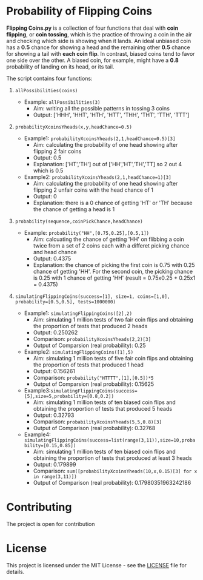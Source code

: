 # Probability of Flipping Coins
**Flipping Coins.py** is a collection of four functions that deal with **coin flipping**, or **coin tossing**, which is the practice of throwing a coin in the air and checking which side is showing when it lands. An ideal unbiased coin has a **0.5** chance for showing a head and the remaining other **0.5** chance for showing a tail with **each coin flip**. In contrast, biased coins tend to favor one side over the other. A biased coin, for example, might have a **0.8** probability of landing on its head, or its tail. 


The script contains four functions: 
1. `allPossibilities(coins)`
   - Example: `allPossibilities(3)`
     - Aim: writing all the possible patterns in tossing 3 coins 
     - Output: ['HHH', 'HHT', 'HTH', 'HTT', 'THH', 'THT', 'TTH', 'TTT']
 
 
2. `probabilityXcoinsYheads(x,y,headChance=0.5)`
   - Example1: `probabilityXcoinsYheads(2,1,headChance=0.5)[3]`
     - Aim: calculating the probability of one head showing after flipping 2 fair coins 
     - Output: 0.5 
     - Explanation: ['HT','TH'] out of ['HH','HT','TH','TT] so 2 out 4 which is 0.5
   - Example2: `probabilityXcoinsYheads(2,1,headChance=1)[3]`
     - Aim: calculating the probability of one head showing after flipping 2 unfair coins with the head chance of 1
     - Output: 0
     - Explanation: there is a 0 chance of getting 'HT' or 'TH' because the chance of getting a head is 1
   
   
3. `probability(sequence,coinPickChance,headChance)`
   - Example: `probability("HH",[0.75,0.25],[0.5,1])`
      - Aim: calcuating the chance of getting 'HH' on flibbing a coin twice from a set of 2 coins each with a differet picking chance and head chance
      - Output: 0.4375
      - Explanation: the chance of picking the first coin is 0.75 with 0.25 chance of getting 'HH'. For the second coin, the picking chance is 0.25 with 1 chance of getting 'HH' (result = 0.75x0.25 + 0.25x1 = 0.4375)


4. `simulatingFlippingCoins(success=[1], size=1, coins=[1,0], probability=[0.5,0.5], tests=1000000)`
   - Example1: `simulatingFlippingCoins([2],2)`
      - Aim: simulating 1 million tests of two fair coin flips and obtaining the proportion of tests that produced 2 heads
      - Output: 0.250262
      - Comparison: `probabilityXcoinsYheads(2,2)[3]`
      - Output of Comparsion (real probability): 0.25
   - Example2: `simulatingFlippingCoins([1],5)`
      - Aim: simulating 1 million tests of five fair coin flips and obtaining the proportion of tests that produced 1 head
      - Output: 0.156261
      - Comparison: `probability("HTTTT",[1],[0.5])*5`
      - Output of Comparsion (real probability): 0.15625
   - Example3:`simulatingFlippingCoins(success=[5],size=5,probability=[0.8,0.2])`
      - Aim: simulating 1 million tests of ten biased coin flips and obtaining the proportion of tests that produced 5 heads
      - Output: 0.32793
      - Comparison: `probabilityXcoinsYheads(5,5,0.8)[3]`
      - Output of Comparison (real probability): 0.32768
   - Example4: 
      `simulatingFlippingCoins(success=list(range(3,11)),size=10,probability=[0.15,0.85])`
      - Aim: simulating 1 million tests of ten biased coin flips and obtaining the proportion of tests that produced at least 3 heads
      - Output: 0.179899
      - Comparison: `sum([probabilityXcoinsYheads(10,x,0.15)[3] for x in range(3,11)])`
      - Output of Comparison (real probability): 0.17980351963242186

# Contributing
The project is open for contribution

# License
This project is licensed under the MIT License - see the [LICENSE](LICENSE) file for details.
